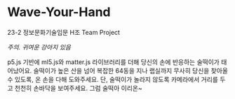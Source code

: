 # Wave-Your-Hand
23-2 정보문화기술입문 H조 Team Project

*주의. 귀여운 강아지 있음*

p5.js 기반에 ml5.js와 matter.js 라이브러리를 더해 당신의 손에 반응하는 술떡이가 태어났어요.
술떡이가 높은 산을 넘어 복잡한 64동을 지나 랩실까지 무사히 당신을 찾아올 수 있도록, 온 손을 다해 도와주세요.
단, 술떡이가 놀라지 않도록 카메라에서 거리를 두고 천천히 손바닥을 보여주세요. 그럼 술떡아 이리온~

